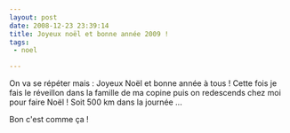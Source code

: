 ```yaml
---
layout: post
date: 2008-12-23 23:39:14
title: Joyeux noël et bonne année 2009 !
tags:
 - noel

---
```


On va se répéter mais : Joyeux Noël et bonne année à tous ! Cette fois je fais le réveillon dans la famille de ma copine puis on redescends chez moi pour faire Noël ! Soit 500 km dans la journée ...

Bon c'est comme ça !
